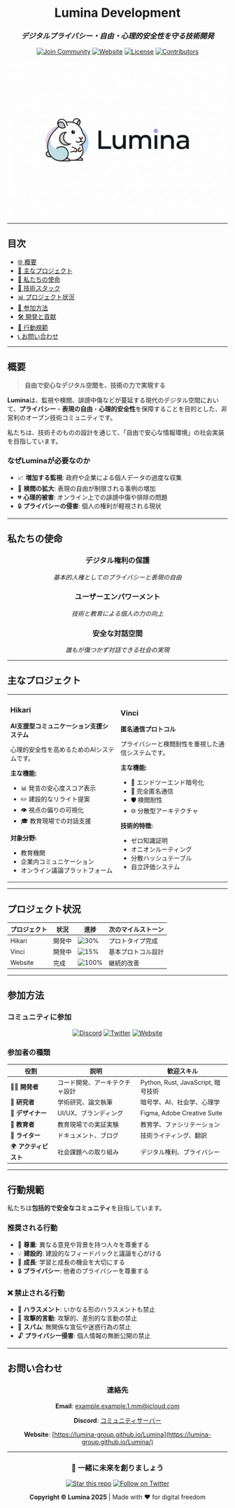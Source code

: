<div align="center">

# Lumina Development

### *デジタルプライバシー・自由・心理的安全性を守る技術開発*

[![Join Community](https://img.shields.io/badge/Join-Community-7289DA?style=for-the-badge&logo=discord&logoColor=white)](https://discord.gg/y9TURVfVyb)
[![Website](https://img.shields.io/badge/Website-4285F4?style=for-the-badge&logo=google-chrome&logoColor=white)](https://lumina-group.github.io/Lumina/)
[![License](https://img.shields.io/badge/License-Open_Source-green?style=for-the-badge)](LICENSE)
[![Contributors](https://img.shields.io/badge/Contributors-Welcome-orange?style=for-the-badge)](CONTRIBUTING.md)

![Vinci GIF](resource/lumina.png)

</div>

---

## 目次

- [🌐 概要](#-概要)
- [🧠 主なプロジェクト](#-主なプロジェクト)
- [🎯 私たちの使命](#-私たちの使命)
- [🚀 技術スタック](#-技術スタック)
- [📊 プロジェクト状況](#-プロジェクト状況)
- [🤝 参加方法](#-参加方法)
- [🛠 開発と貢献](#-開発と貢献)
- [📜 行動規範](#-行動規範)
- [📞 お問い合わせ](#-お問い合わせ)

---

##  概要

> **自由で安心なデジタル空間を、技術の力で実現する**

**Lumina**は、監視や検閲、誹謗中傷などが蔓延する現代のデジタル空間において、**プライバシー**・**表現の自由**・**心理的安全性**を保障することを目的とした、非営利のオープン技術コミュニティです。

私たちは、技術そのものの設計を通じて、「自由で安心な情報環境」の社会実装を目指しています。

###  なぜLuminaが必要なのか

- 📈 **増加する監視**: 政府や企業による個人データの過度な収集
- 🚫 **検閲の拡大**: 表現の自由が制限される事例の増加
- 💔 **心理的被害**: オンライン上での誹謗中傷や排除の問題
- 🔒 **プライバシーの侵害**: 個人の権利が軽視される現状

---

## 私たちの使命

<div align="center">

### デジタル権利の保護
*基本的人権としてのプライバシーと表現の自由*

### ユーザーエンパワーメント
*技術と教育による個人の力の向上*

### 安全な対話空間
*誰もが傷つかず対話できる社会の実現*

</div>

---

## 主なプロジェクト

<table>
<tr>
<td width="50%">

### Hikari
**AI支援型コミュニケーション支援システム**

心理的安全性を高めるためのAIシステムです。

**主な機能:**
- 📊 発言の安心度スコア表示
- ✏️ 建設的なリライト提案
- 👁️ 視点の偏りの可視化
- 🎓 教育現場での対話支援

**対象分野:**
- 教育機関
- 企業内コミュニケーション
- オンライン議論プラットフォーム

</td>
<td width="50%">

### Vinci
**匿名通信プロトコル**

プライバシーと検閲耐性を重視した通信システムです。

**主な機能:**
- 🔐 エンドツーエンド暗号化
- 👤 完全匿名通信
- 🛡️ 検閲耐性
- 🌐 分散型アーキテクチャ

**技術的特徴:**
- ゼロ知識証明
- オニオンルーティング
- 分散ハッシュテーブル
- 自立評価システム

</td>
</tr>
</table>

---
## プロジェクト状況

| プロジェクト | 状況 | 進捗 | 次のマイルストーン |
|-------------|------|------|-------------------|
| Hikari | 開発中 | ![30%](https://progress-bar.dev/30) | プロトタイプ完成 |
| Vinci | 開発中 | ![15%](https://progress-bar.dev/15) | 基本プロトコル設計 |
| Website | 完成 | ![100%](https://progress-bar.dev/100) | 継続的改善 |

---

## 参加方法

### コミュニティに参加

<div align="center">

[![Discord](https://img.shields.io/badge/Discord-7289DA?style=for-the-badge&logo=discord&logoColor=white)](https://discord.gg/y9TURVfVyb)
[![Twitter](https://img.shields.io/badge/Twitter-1DA1F2?style=for-the-badge&logo=twitter&logoColor=white)](https://x.com/w85235)
[![Website](https://img.shields.io/badge/Website-4285F4?style=for-the-badge&logo=google-chrome&logoColor=white)](https://lumina-group.github.io/Lumina/)

</div>

### 参加者の種類

| 役割 | 説明 | 歓迎スキル |
|------|------|-----------|
| 🧑‍💻 **開発者** | コード開発、アーキテクチャ設計 | Python, Rust, JavaScript, 暗号技術 |
| 🔬 **研究者** | 学術研究、論文執筆 | 暗号学、AI、社会学、心理学 |
| 🎨 **デザイナー** | UI/UX、ブランディング | Figma, Adobe Creative Suite |
| 🏫 **教育者** | 教育現場での実証実験 | 教育学、ファシリテーション |
| 📝 **ライター** | ドキュメント、ブログ | 技術ライティング、翻訳 |
| 🌍 **アクティビスト** | 社会課題への取り組み | デジタル権利、プライバシー |

---

## 行動規範

私たちは**包括的で安全なコミュニティ**を目指しています。

### 推奨される行動

- 🤝 **尊重**: 異なる意見や背景を持つ人々を尊重する
- 💡 **建設的**: 建設的なフィードバックと議論を心がける
- 🌱 **成長**: 学習と成長の機会を大切にする
- 🔒 **プライバシー**: 他者のプライバシーを尊重する

### ❌ 禁止される行動

- 🚫 **ハラスメント**: いかなる形のハラスメントも禁止
- 💢 **攻撃的言動**: 攻撃的、差別的な言動の禁止
- 📢 **スパム**: 無関係な宣伝や迷惑行為の禁止
- 🔓 **プライバシー侵害**: 個人情報の無断公開の禁止

---

## お問い合わせ

<div align="center">

### 連絡先

**Email**: [example.example.1.mm@icloud.com](mailto:example.example.1.mm@icloud.com)

**Discord**: [コミュニティサーバー](https://discord.gg/y9TURVfVyb)

**Website**: [https://lumina-group.github.io/Lumina](https://lumina-group.github.io/Lumina/)

---

### 🤝 一緒に未来を創りましょう

[![Star this repo](https://img.shields.io/github/stars/lumina-group/Lumina?style=social)](https://github.com/lumina-group/Lumina)
[![Follow on Twitter](https://img.shields.io/twitter/follow/w85235?style=social)](https://twitter.com/w85235)

**Copyright © Lumina 2025** | Made with ❤️ for digital freedom

</div>
